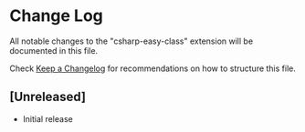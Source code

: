 # Change Log

All notable changes to the "csharp-easy-class" extension will be documented in this file.

Check [Keep a Changelog](http://keepachangelog.com/) for recommendations on how to structure this file.

## [Unreleased]

- Initial release